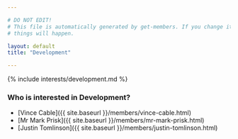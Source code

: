 ```yaml
---

# DO NOT EDIT!
# This file is automatically generated by get-members. If you change it, bad
# things will happen.

layout: default
title: "Development"

---
```


{% include interests/development.md %}

### Who is interested in Development?


* [Vince Cable]({{ site.baseurl }}/members/vince-cable.html)
* [Mr Mark Prisk]({{ site.baseurl }}/members/mr-mark-prisk.html)
* [Justin Tomlinson]({{ site.baseurl }}/members/justin-tomlinson.html)
